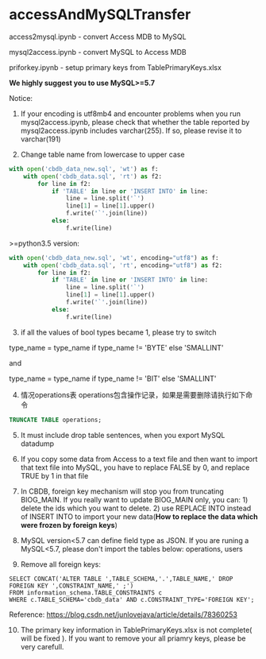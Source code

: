 # accessAndMySQLTransfer

access2mysql.ipynb - convert Access MDB to MySQL

mysql2access.ipynb -  convert MySQL to Access MDB

priforkey.ipynb - setup primary keys from TablePrimaryKeys.xlsx

**We highly suggest you to use MySQL>=5.7**

Notice:

1. If your encoding is utf8mb4 and encounter problems when you run mysql2access.ipynb, please check that whether the table reported by mysql2access.ipynb includes varchar(255). If so, please revise it to varchar(191)

2. Change table name from lowercase to upper case
```python
with open('cbdb_data_new.sql', 'wt') as f:
    with open('cbdb_data.sql', 'rt') as f2:
        for line in f2:
            if 'TABLE' in line or 'INSERT INTO' in line:
                line = line.split('`')
                line[1] = line[1].upper()
                f.write('`'.join(line))
            else:
                f.write(line)
```

 &gt;=python3.5 version:
```python
with open('cbdb_data_new.sql', 'wt', encoding="utf8") as f:
    with open('cbdb_data.sql', 'rt', encoding="utf8") as f2:
        for line in f2:
            if 'TABLE' in line or 'INSERT INTO' in line:
                line = line.split('`')
                line[1] = line[1].upper()
                f.write('`'.join(line))
            else:
                f.write(line)
```

3. if all the values of bool types became 1, please try to switch

type_name = type_name if type_name != 'BYTE' else 'SMALLINT'

and

type_name = type_name if type_name != 'BIT' else 'SMALLINT'


4. 情况operations表
operations包含操作记录，如果是需要删除请执行如下命令
```sql
TRUNCATE TABLE operations;
```

5. It must include drop table sentences, when you export MySQL datadump

6. If you copy some data from Access to a text file and then want to import that text file into MySQL, you have to replace FALSE by 0, and replace TRUE by 1 in that file

7. In CBDB, foreign key mechanism will stop you from truncating BIOG_MAIN. If you really want to update BIOG_MAIN only, you can: 1) delete the ids which you want to delete. 2) use REPLACE INTO instead of INSERT INTO to import your new data(**How to replace the data which were frozen by foreign keys**)

8. MySQL version<5.7 can define field type as JSON. If you are runing a MySQL<5.7, please don't import the tables below: operations, users

9. Remove all foreign keys:

```
SELECT CONCAT('ALTER TABLE ',TABLE_SCHEMA,'.',TABLE_NAME,' DROP FOREIGN KEY ',CONSTRAINT_NAME,' ;') 
FROM information_schema.TABLE_CONSTRAINTS c 
WHERE c.TABLE_SCHEMA='cbdb_data' AND c.CONSTRAINT_TYPE='FOREIGN KEY';
```

Reference: https://blog.csdn.net/junlovejava/article/details/78360253

10. The primary key information in TablePrimaryKeys.xlsx is not complete( will be fixed ). If you want to remove your all priamry keys, please be very carefull.
